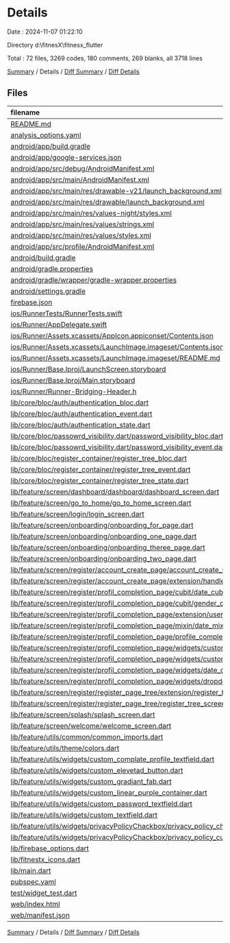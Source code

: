 # Details

Date : 2024-11-07 01:22:10

Directory d:\\fitnesX\\fitnesx_flutter

Total : 72 files,  3269 codes, 180 comments, 269 blanks, all 3718 lines

[Summary](results.md) / Details / [Diff Summary](diff.md) / [Diff Details](diff-details.md)

## Files
| filename | language | code | comment | blank | total |
| :--- | :--- | ---: | ---: | ---: | ---: |
| [README.md](/README.md) | Markdown | 10 | 0 | 7 | 17 |
| [analysis_options.yaml](/analysis_options.yaml) | YAML | 3 | 22 | 4 | 29 |
| [android/app/build.gradle](/android/app/build.gradle) | Gradle | 34 | 8 | 7 | 49 |
| [android/app/google-services.json](/android/app/google-services.json) | JSON | 54 | 0 | 0 | 54 |
| [android/app/src/debug/AndroidManifest.xml](/android/app/src/debug/AndroidManifest.xml) | XML | 3 | 4 | 1 | 8 |
| [android/app/src/main/AndroidManifest.xml](/android/app/src/main/AndroidManifest.xml) | XML | 41 | 11 | 0 | 52 |
| [android/app/src/main/res/drawable-v21/launch_background.xml](/android/app/src/main/res/drawable-v21/launch_background.xml) | XML | 4 | 7 | 2 | 13 |
| [android/app/src/main/res/drawable/launch_background.xml](/android/app/src/main/res/drawable/launch_background.xml) | XML | 4 | 7 | 2 | 13 |
| [android/app/src/main/res/values-night/styles.xml](/android/app/src/main/res/values-night/styles.xml) | XML | 9 | 9 | 1 | 19 |
| [android/app/src/main/res/values/strings.xml](/android/app/src/main/res/values/strings.xml) | XML | 6 | 0 | 1 | 7 |
| [android/app/src/main/res/values/styles.xml](/android/app/src/main/res/values/styles.xml) | XML | 9 | 9 | 0 | 18 |
| [android/app/src/profile/AndroidManifest.xml](/android/app/src/profile/AndroidManifest.xml) | XML | 3 | 4 | 1 | 8 |
| [android/build.gradle](/android/build.gradle) | Gradle | 16 | 0 | 3 | 19 |
| [android/gradle.properties](/android/gradle.properties) | Properties | 3 | 0 | 1 | 4 |
| [android/gradle/wrapper/gradle-wrapper.properties](/android/gradle/wrapper/gradle-wrapper.properties) | Properties | 5 | 0 | 1 | 6 |
| [android/settings.gradle](/android/settings.gradle) | Gradle | 22 | 2 | 5 | 29 |
| [firebase.json](/firebase.json) | JSON | 1 | 0 | 0 | 1 |
| [ios/RunnerTests/RunnerTests.swift](/ios/RunnerTests/RunnerTests.swift) | Swift | 7 | 2 | 4 | 13 |
| [ios/Runner/AppDelegate.swift](/ios/Runner/AppDelegate.swift) | Swift | 12 | 0 | 2 | 14 |
| [ios/Runner/Assets.xcassets/AppIcon.appiconset/Contents.json](/ios/Runner/Assets.xcassets/AppIcon.appiconset/Contents.json) | JSON | 122 | 0 | 1 | 123 |
| [ios/Runner/Assets.xcassets/LaunchImage.imageset/Contents.json](/ios/Runner/Assets.xcassets/LaunchImage.imageset/Contents.json) | JSON | 23 | 0 | 1 | 24 |
| [ios/Runner/Assets.xcassets/LaunchImage.imageset/README.md](/ios/Runner/Assets.xcassets/LaunchImage.imageset/README.md) | Markdown | 3 | 0 | 2 | 5 |
| [ios/Runner/Base.lproj/LaunchScreen.storyboard](/ios/Runner/Base.lproj/LaunchScreen.storyboard) | XML | 36 | 1 | 1 | 38 |
| [ios/Runner/Base.lproj/Main.storyboard](/ios/Runner/Base.lproj/Main.storyboard) | XML | 25 | 1 | 1 | 27 |
| [ios/Runner/Runner-Bridging-Header.h](/ios/Runner/Runner-Bridging-Header.h) | C++ | 1 | 0 | 1 | 2 |
| [lib/core/bloc/auth/authentication_bloc.dart](/lib/core/bloc/auth/authentication_bloc.dart) | Dart | 123 | 6 | 12 | 141 |
| [lib/core/bloc/auth/authentication_event.dart](/lib/core/bloc/auth/authentication_event.dart) | Dart | 24 | 0 | 5 | 29 |
| [lib/core/bloc/auth/authentication_state.dart](/lib/core/bloc/auth/authentication_state.dart) | Dart | 22 | 0 | 7 | 29 |
| [lib/core/bloc/passowrd_visibility.dart/password_visibility_bloc.dart](/lib/core/bloc/passowrd_visibility.dart/password_visibility_bloc.dart) | Dart | 9 | 0 | 4 | 13 |
| [lib/core/bloc/passowrd_visibility.dart/password_visibility_event.dart](/lib/core/bloc/passowrd_visibility.dart/password_visibility_event.dart) | Dart | 2 | 0 | 0 | 2 |
| [lib/core/bloc/register_container/register_tree_bloc.dart](/lib/core/bloc/register_container/register_tree_bloc.dart) | Dart | 19 | 0 | 6 | 25 |
| [lib/core/bloc/register_container/register_tree_event.dart](/lib/core/bloc/register_container/register_tree_event.dart) | Dart | 7 | 0 | 6 | 13 |
| [lib/core/bloc/register_container/register_tree_state.dart](/lib/core/bloc/register_container/register_tree_state.dart) | Dart | 14 | 0 | 12 | 26 |
| [lib/feature/screen/dashboard/dashboard/dashboard_screen.dart](/lib/feature/screen/dashboard/dashboard/dashboard_screen.dart) | Dart | 0 | 0 | 1 | 1 |
| [lib/feature/screen/go_to_home/go_to_home_screen.dart](/lib/feature/screen/go_to_home/go_to_home_screen.dart) | Dart | 92 | 0 | 5 | 97 |
| [lib/feature/screen/login/login_screen.dart](/lib/feature/screen/login/login_screen.dart) | Dart | 304 | 0 | 10 | 314 |
| [lib/feature/screen/onboarding/onboarding_for_page.dart](/lib/feature/screen/onboarding/onboarding_for_page.dart) | Dart | 83 | 0 | 4 | 87 |
| [lib/feature/screen/onboarding/onboarding_one_page.dart](/lib/feature/screen/onboarding/onboarding_one_page.dart) | Dart | 77 | 0 | 4 | 81 |
| [lib/feature/screen/onboarding/onboarding_theree_page.dart](/lib/feature/screen/onboarding/onboarding_theree_page.dart) | Dart | 83 | 0 | 4 | 87 |
| [lib/feature/screen/onboarding/onboarding_two_page.dart](/lib/feature/screen/onboarding/onboarding_two_page.dart) | Dart | 81 | 0 | 5 | 86 |
| [lib/feature/screen/register/account_create_page/account_create_screen.dart](/lib/feature/screen/register/account_create_page/account_create_screen.dart) | Dart | 292 | 2 | 6 | 300 |
| [lib/feature/screen/register/account_create_page/extension/handle_authentication_state.dart](/lib/feature/screen/register/account_create_page/extension/handle_authentication_state.dart) | Dart | 35 | 0 | 2 | 37 |
| [lib/feature/screen/register/profil_completion_page/cubit/date_cubit.dart](/lib/feature/screen/register/profil_completion_page/cubit/date_cubit.dart) | Dart | 7 | 0 | 1 | 8 |
| [lib/feature/screen/register/profil_completion_page/cubit/gender_cubit.dart](/lib/feature/screen/register/profil_completion_page/cubit/gender_cubit.dart) | Dart | 7 | 0 | 1 | 8 |
| [lib/feature/screen/register/profil_completion_page/extension/user_register_extension.dart](/lib/feature/screen/register/profil_completion_page/extension/user_register_extension.dart) | Dart | 40 | 0 | 3 | 43 |
| [lib/feature/screen/register/profil_completion_page/mixin/date_mixin.dart](/lib/feature/screen/register/profil_completion_page/mixin/date_mixin.dart) | Dart | 26 | 0 | 4 | 30 |
| [lib/feature/screen/register/profil_completion_page/profile_completion_screen.dart](/lib/feature/screen/register/profil_completion_page/profile_completion_screen.dart) | Dart | 152 | 0 | 4 | 156 |
| [lib/feature/screen/register/profil_completion_page/widgets/custom_containerpcs.dart](/lib/feature/screen/register/profil_completion_page/widgets/custom_containerpcs.dart) | Dart | 37 | 0 | 3 | 40 |
| [lib/feature/screen/register/profil_completion_page/widgets/custom_textformfield.dart](/lib/feature/screen/register/profil_completion_page/widgets/custom_textformfield.dart) | Dart | 44 | 0 | 3 | 47 |
| [lib/feature/screen/register/profil_completion_page/widgets/date_container.dart](/lib/feature/screen/register/profil_completion_page/widgets/date_container.dart) | Dart | 55 | 0 | 3 | 58 |
| [lib/feature/screen/register/profil_completion_page/widgets/dropdown_container.dart](/lib/feature/screen/register/profil_completion_page/widgets/dropdown_container.dart) | Dart | 70 | 0 | 4 | 74 |
| [lib/feature/screen/register/register_page_tree/extension/register_tree_extension.dart](/lib/feature/screen/register/register_page_tree/extension/register_tree_extension.dart) | Dart | 109 | 0 | 4 | 113 |
| [lib/feature/screen/register/register_page_tree/register_tree_screen.dart](/lib/feature/screen/register/register_page_tree/register_tree_screen.dart) | Dart | 123 | 0 | 4 | 127 |
| [lib/feature/screen/splash/splash_screen.dart](/lib/feature/screen/splash/splash_screen.dart) | Dart | 112 | 0 | 5 | 117 |
| [lib/feature/screen/welcome/welcome_screen.dart](/lib/feature/screen/welcome/welcome_screen.dart) | Dart | 108 | 0 | 5 | 113 |
| [lib/feature/utils/common/common_imports.dart](/lib/feature/utils/common/common_imports.dart) | Dart | 20 | 20 | 12 | 52 |
| [lib/feature/utils/theme/colors.dart](/lib/feature/utils/theme/colors.dart) | Dart | 13 | 0 | 1 | 14 |
| [lib/feature/utils/widgets/custom_complate_profile_textfield.dart](/lib/feature/utils/widgets/custom_complate_profile_textfield.dart) | Dart | 47 | 4 | 3 | 54 |
| [lib/feature/utils/widgets/custom_elevetad_button.dart](/lib/feature/utils/widgets/custom_elevetad_button.dart) | Dart | 42 | 0 | 4 | 46 |
| [lib/feature/utils/widgets/custom_gradiant_fab.dart](/lib/feature/utils/widgets/custom_gradiant_fab.dart) | Dart | 94 | 0 | 5 | 99 |
| [lib/feature/utils/widgets/custom_linear_purple_container.dart](/lib/feature/utils/widgets/custom_linear_purple_container.dart) | Dart | 38 | 0 | 2 | 40 |
| [lib/feature/utils/widgets/custom_password_textfield.dart](/lib/feature/utils/widgets/custom_password_textfield.dart) | Dart | 65 | 0 | 5 | 70 |
| [lib/feature/utils/widgets/custom_textfield.dart](/lib/feature/utils/widgets/custom_textfield.dart) | Dart | 46 | 0 | 2 | 48 |
| [lib/feature/utils/widgets/privacyPolicyChackbox/privacy_policy_chackbox.dart](/lib/feature/utils/widgets/privacyPolicyChackbox/privacy_policy_chackbox.dart) | Dart | 60 | 0 | 4 | 64 |
| [lib/feature/utils/widgets/privacyPolicyChackbox/privacy_policy_cubit.dart](/lib/feature/utils/widgets/privacyPolicyChackbox/privacy_policy_cubit.dart) | Dart | 5 | 0 | 2 | 7 |
| [lib/firebase_options.dart](/lib/firebase_options.dart) | Dart | 58 | 12 | 5 | 75 |
| [lib/fitnestx_icons.dart](/lib/fitnestx_icons.dart) | Dart | 13 | 15 | 4 | 32 |
| [lib/main.dart](/lib/main.dart) | Dart | 54 | 0 | 4 | 58 |
| [pubspec.yaml](/pubspec.yaml) | YAML | 33 | 9 | 17 | 59 |
| [test/widget_test.dart](/test/widget_test.dart) | Dart | 14 | 10 | 7 | 31 |
| [web/index.html](/web/index.html) | HTML | 19 | 15 | 5 | 39 |
| [web/manifest.json](/web/manifest.json) | JSON | 35 | 0 | 1 | 36 |

[Summary](results.md) / Details / [Diff Summary](diff.md) / [Diff Details](diff-details.md)
